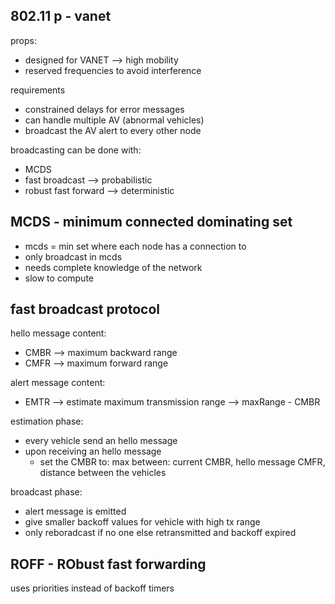 ## 802.11 p - vanet

props:
* designed for VANET --> high mobility
* reserved frequencies to avoid interference

requirements
* constrained delays for error messages
* can handle multiple AV (abnormal vehicles)
* broadcast the AV alert to every other node

broadcasting can be done with:
* MCDS
* fast broadcast --> probabilistic
* robust fast forward --> deterministic

## MCDS - minimum connected dominating set

* mcds = min set where each node has a connection to
* only broadcast in mcds
* needs complete knowledge of the network
* slow to compute

## fast broadcast protocol

hello message content:
* CMBR --> maximum backward range
* CMFR --> maximum forward range

alert message content:
* EMTR --> estimate maximum transmission range --> maxRange - CMBR

estimation phase:
* every vehicle send an hello message
* upon receiving an hello message
    * set the CMBR to: max between: current CMBR, hello message CMFR, distance between the vehicles

broadcast phase:
* alert message is emitted
* give smaller backoff values for vehicle with high tx range
* only reboradcast if no one else retransmitted and backoff expired

## ROFF - RObust fast forwarding

uses priorities instead of backoff timers